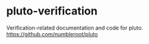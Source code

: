# pluto-verification
Verification-related documentation and code for pluto. https://github.com/numbleroot/pluto
